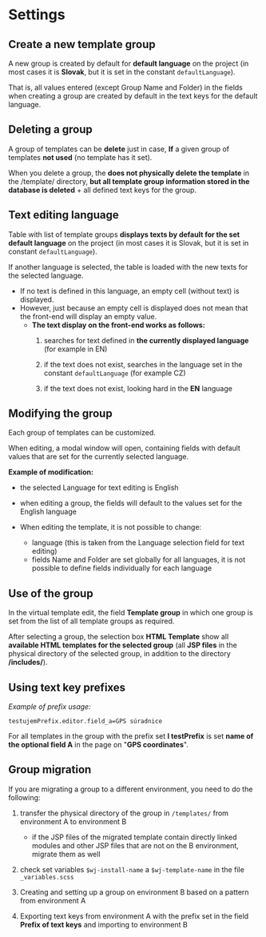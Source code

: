 # Settings

## Create a new template group

A new group is created by default for **default language** on the project (in most cases it is **Slovak**, but it is set in the constant `defaultLanguage`).

That is, all values entered (except Group Name and Folder) in the fields when creating a group are created by default in the text keys for the default language.

## Deleting a group

A group of templates can be **delete** just in case, **If** a given group of templates **not used** (no template has it set).

When you delete a group, the **does not physically delete the template** in the /template/ directory, **but all template group information stored in the database is deleted** + all defined text keys for the group.

## Text editing language

Table with list of template groups **displays texts by default for the set default language** on the project (in most cases it is Slovak, but it is set in constant `defaultLanguage`).

If another language is selected, the table is loaded with the new texts for the selected language.

- If no text is defined in this language, an empty cell (without text) is displayed.
- However, just because an empty cell is displayed does not mean that the front-end will display an empty value.
	- **The text display on the front-end works as follows:**
        1.  searches for text defined in **the currently displayed language** (for example in EN)

        2.  if the text does not exist, searches in the language set in the constant `defaultLanguage` (for example CZ)

        3.  if the text does not exist, looking hard in the **EN** language

## Modifying the group

Each group of templates can be customized.

When editing, a modal window will open, containing fields with default values that are set for the currently selected language.

**Example of modification:**
- the selected Language for text editing is English
- when editing a group, the fields will default to the values set for the English language

- When editing the template, it is not possible to change:
	- language (this is taken from the Language selection field for text editing)
	- fields Name and Folder are set globally for all languages, it is not possible to define fields individually for each language
## Use of the group

In the virtual template edit, the field **Template group** in which one group is set from the list of all template groups as required.

After selecting a group, the selection box **HTML Template** show all **available HTML templates for the selected group** (all **JSP files** in the physical directory of the selected group, in addition to the directory **/includes/**).

## Using text key prefixes

*Example of prefix usage:*
```properties
testujemPrefix.editor.field_a=GPS súradnice
```

For all templates in the group with the prefix set **I testPrefix** is set **name of the optional field A** in the page on "**GPS coordinates**".

## Group migration

If you are migrating a group to a different environment, you need to do the following:

1.  transfer the physical directory of the group in `/templates/` from environment A to environment B

	- if the JSP files of the migrated template contain directly linked modules and other JSP files that are not on the B environment, migrate them as well
2.  check set variables `$wj-install-name` a `$wj-template-name` in the file `_variables.scss`

3.  Creating and setting up a group on environment B based on a pattern from environment A

4.  Exporting text keys from environment A with the prefix set in the field **Prefix of text keys** and importing to environment B
